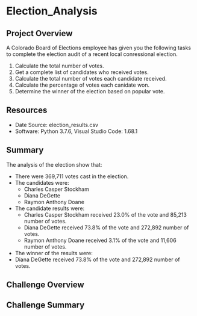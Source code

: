 # Election_Analysis

## Project Overview
A Colorado Board of Elections employee has given you the following tasks to complete the election audit of a recent local conressional election.
1. Calculate the total number of votes.
2. Get a complete list of candidates who received votes.
3. Calculate the total number of votes each candidate received.
4. Calculate the percentage of votes each canidate won.
5. Determine the winner of the election based on popular vote.

## Resources
- Date Source: election_results.csv
- Software: Python 3.7.6, Visual Studio Code: 1.68.1

## Summary
The analysis of the election show that:
- There were 369,711 votes cast in the election.
- The candidates were:
  - Charles Casper Stockham
  - Diana DeGette
  - Raymon Anthony Doane
- The candidate results were:
  - Charles Casper Stockham received 23.0% of the vote and 85,213 number of votes.  
  - Diana DeGette received 73.8% of the vote and 272,892 number of votes.  
  - Raymon Anthony Doane received 3.1% of the vote and 11,606 number of votes.
 - The winner of the results were: 
  - Diana DeGette received 73.8% of the vote and 272,892 number of votes.
  
## Challenge Overview


## Challenge Summary
